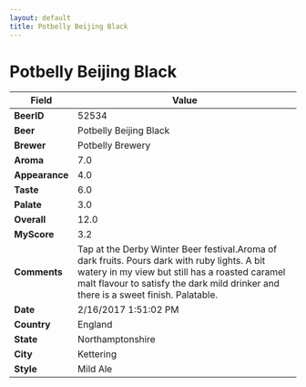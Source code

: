 ```yaml
---
layout: default
title: Potbelly Beijing Black
---
```


# Potbelly Beijing Black

| Field         | Value     |
|---------------|-----------|
| **BeerID** | 52534 |
| **Beer** | Potbelly Beijing Black |
| **Brewer** | Potbelly Brewery |
| **Aroma** | 7.0 |
| **Appearance** | 4.0 |
| **Taste** | 6.0 |
| **Palate** | 3.0 |
| **Overall** | 12.0 |
| **MyScore** | 3.2 |
| **Comments** | Tap at the Derby Winter Beer festival.Aroma of dark fruits. Pours dark with ruby lights. A bit watery in my view but still has a roasted caramel malt flavour to satisfy the dark mild drinker and there is a sweet finish. Palatable. |
| **Date** | 2/16/2017 1:51:02 PM |
| **Country** | England |
| **State** | Northamptonshire |
| **City** | Kettering |
| **Style** | Mild Ale |
